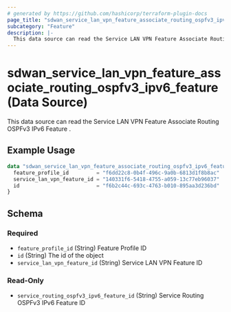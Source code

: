 ```yaml
---
# generated by https://github.com/hashicorp/terraform-plugin-docs
page_title: "sdwan_service_lan_vpn_feature_associate_routing_ospfv3_ipv6_feature Data Source - terraform-provider-sdwan"
subcategory: "Feature"
description: |-
  This data source can read the Service LAN VPN Feature Associate Routing OSPFv3 IPv6 Feature .
---
```


# sdwan_service_lan_vpn_feature_associate_routing_ospfv3_ipv6_feature (Data Source)

This data source can read the Service LAN VPN Feature Associate Routing OSPFv3 IPv6 Feature .

## Example Usage

```terraform
data "sdwan_service_lan_vpn_feature_associate_routing_ospfv3_ipv6_feature" "example" {
  feature_profile_id         = "f6dd22c8-0b4f-496c-9a0b-6813d1f8b8ac"
  service_lan_vpn_feature_id = "140331f6-5418-4755-a059-13c77eb96037"
  id                         = "f6b2c44c-693c-4763-b010-895aa3d236bd"
}
```

<!-- schema generated by tfplugindocs -->
## Schema

### Required

- `feature_profile_id` (String) Feature Profile ID
- `id` (String) The id of the object
- `service_lan_vpn_feature_id` (String) Service LAN VPN Feature ID

### Read-Only

- `service_routing_ospfv3_ipv6_feature_id` (String) Service Routing OSPFv3 IPv6 Feature ID
